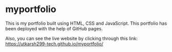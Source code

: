 # myportfolio

This is my portfolio built using HTML, CSS and JavaScript. This portfolio has been deployed with the help of GitHub pages.

Also, you can see the live website by clicking through this link: https://utkarsh299-tech.github.io/myportfolio/
